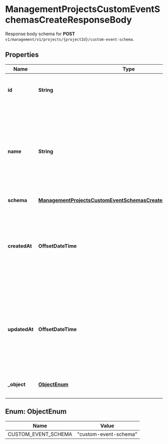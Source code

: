 

# ManagementProjectsCustomEventSchemasCreateResponseBody

Response body schema for **POST** `v1/management/v1/projects/{projectId}/custom-event-schema`.

## Properties

| Name | Type | Description |
|------------ | ------------- | ------------- |
|**id** | **String** | Unique identifier of the custom event schema. |
|**name** | **String** | User-defined name of the custom event. This is also shown in **Project Settings** &gt; **Event Schema** in the Voucherify Dashboard. |
|**schema** | [**ManagementProjectsCustomEventSchemasCreateResponseBodySchema**](ManagementProjectsCustomEventSchemasCreateResponseBodySchema.md) |  |
|**createdAt** | **OffsetDateTime** | Timestamp representing the date and time when the custom event schema was created. The value is shown in the ISO 8601 format. |
|**updatedAt** | **OffsetDateTime** | Timestamp representing the date and time when the custom event schema was updated. The value is shown in the ISO 8601 format. |
|**_object** | [**ObjectEnum**](#ObjectEnum) | The type of the object represented by JSON. |



## Enum: ObjectEnum

| Name | Value |
|---- | -----|
| CUSTOM_EVENT_SCHEMA | &quot;custom-event-schema&quot; |




